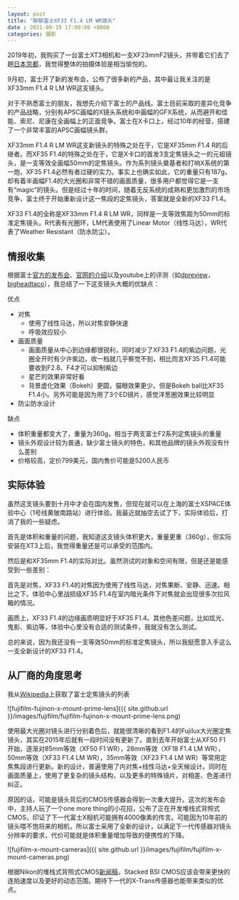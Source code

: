 ```yaml
---
layout: post
title: "聊聊富士XF33 F1.4 LM WR镜头"
date : 2021-09-19 17:00:00 +8000
categories: 摄影
---
```


2019年初，我购买了一台富士XT3相机和一支XF23mmF2镜头，并带着它们去了趟[日本京都](https://pprollingstar.com/Kyoto-Trip.html)，我觉得整体的拍摄体验是相当愉悦的。

9月初，富士开了新的发布会，公布了很多新的产品，其中最让我关注的是XF33mm F1.4 R LM WR这支镜头。

对于不熟悉富士的朋友，我想先介绍下富士的产品线。富士目前采取的差异化竞争的产品战略，分别有APSC画幅的X镜头系统和中画幅的GFX系统，从而避开和佳能、索尼、尼康在全画幅上的正面竞争。富士在X卡口上，经过10年的经营，搭建了一个非常丰富的APSC画幅镜头群。

XF33mm F1.4 R LM WR这支新镜头的特殊之处在于，它是XF35mm F1.4 R的后继者。而XF35 F1.4的特殊之处在于，它是X卡口的首发3支定焦镜头之一的元祖镜头，是一支等效全画幅50mm的定焦镜头。作为系列镜头奠基者和打响X系统的第一炮，XF35 F1.4必然有者过硬的实力。事实上也确实如此，它的重量只有187g，却有着半画幅F1.4的大光圈和非常不错的画面质量，很多用户都觉得它是一支有“magic”的镜头。但是经过十年的时间，随着无反系统的成熟和更加激烈的市场竞争，富士终于开始重新设计这一焦段的定焦镜头，答案就是全新的XF33 F1.4。

XF33 F1.4的全称是XF33mm F1.4 R LM WR，同样是一支等效焦距为50mm的标准定焦镜头。R代表有光圈环，LM代表使用了Linear Motor（线性马达），WR代表了Weather Resistant（防水防尘）。

## 情报收集

根据富士[官方的发布会](https://www.youtube.com/watch?v=3Bd8Oy4DDCA)、[官网的介绍](https://fujifilm-x.com/zh-cn/products/lenses/xf33mmf14-r-lm-wr/)以及youtube上的评测（如[dpreview](https://www.youtube.com/watch?v=pZVvpD0fUX4)，[bigheadtaco](https://www.youtube.com/watch?v=B4sxeIjg1jc)），我总结了一下这支镜头大概的优缺点：

优点

- 对焦
  - 使用了线性马达，所以对焦安静快速
  - 呼吸效应较小
- 画面质量
  - 画面质量从中心到边缘都很锐利，同时减少了XF33 F1.4的紫边问题，光圈全开时有少许紫边，收一档就几乎察觉不到，相比而言XF35 F1.4可能要收到F2.8、F4才可以抑制紫边
  - 星芒的效果非常好看
  - 背景虚化效果（Bokeh）更圆，猫眼效果更少。但是Bokeh ball比XF35 F1.4小。另外可能是因为用了3个ED镜片，感觉洋葱圈效果比较明显
- 防尘防水设计

缺点

- 体积重量都变大了，重量为360g，相当于两支富士F2系列定焦镜头的重量
- 镜头外观设计较为普通，缺少富士镜头的特色，和其他品牌的镜头外观没有什么差别
- 价格较高，定价799美元，国内售价可能是5200人民币

## 实际体验

虽然这支镜头要到十月中才会在国内发售，但现在就可以在上海的富士XSPACE体验中心（1号线黄陂南路站）进行体验。我最近就抽空去试了下，实际体验后，打消了我的一些疑虑。

首先是体积和重量的问题，我知道这支镜头体积更大，重量更重（360g），但实际安装在XT3上后，我觉得重量还是可以承受的范围内。

然后是和XF35mm F1.4的实际对比。虽然测试的对象和空间有限，但是还是能感受到一些差别：

首先是对焦，XF33 F1.4的对焦因为使用了线性马达，对焦果断、安静、迅速。相比之下。体验中心里战损级XF35 F1.4在室内暗光条件下对焦就会出现很多次拉风箱的情况。

画质上，XF33 F1.4的边缘画质明显好于XF35 F1.4。其他色差问题，比如炫光、鬼影、紫边等，体验中心里没有合适的测试条件，我就没有怎么测试。

总的来说，因为我还没有一支等效50mm的标准定焦镜头，所以我挺愿意入手这么一支全新设计的XF33 F1.4。

## 从厂商的角度思考

我从[Wikipedia](https://en.wikipedia.org/wiki/Fujifilm_X-mount)上获取了富士定焦镜头的列表

![fujifilm-fujinon-x-mount-prime-lens]({{ site.github.url }}/images/fujifilm/fujifilm-fujinon-x-mount-prime-lens.png)

使用最大光圈对镜头进行分别着色后，就能很清晰的看到F1.4的Fujilux大光圈定焦镜头，其实在2015年后就有一段时间没有更新了。直到去年开始富士从XF50 F1开始，逐渐对85mm等效（XF50 F1 WR），28mm等效（XF18 F1.4 LM WR），50mm等效（XF33 F1.4 LM WR），35mm等效（XF23 F1.4 LM WR）等常用定焦焦段进行更新。新的设计，普遍使用了内对焦+线性马达+全天候设计。同时在画面质量上，使用了更复杂的镜头结构，以及更多的特殊镜片，对相差、色差进行纠正。

原因的话，可能是镜头背后的CMOS传感器会得到一次重大提升。这次的发布会中，主持人玩了一个one more thing的小花招，公布了正在开发堆栈式背照式CMOS，印证了下一代富士X相机可能拥有4000像素的传言。可能因为10年前的镜头喂不饱将来的相机，所以富士采用了全新的设计，以满足下一代传感器对镜头分辨率的要求，代价可能就是体积重量增加导致的便携性的下降。

![fujifilm-x-mount-cameras]({{ site.github.url }}/images/fujifilm/fujifilm-x-mount-cameras.png)

根据Nikon的堆栈式背照式CMOS[新闻稿](https://www.nikon.com/news/2021/0303_cmos_01.htm)，Stacked BSI CMOS应该会带来更快的连拍速度以及更好的动态范围。期待下一代的X-Trans传感器也能带来类似的优点。





